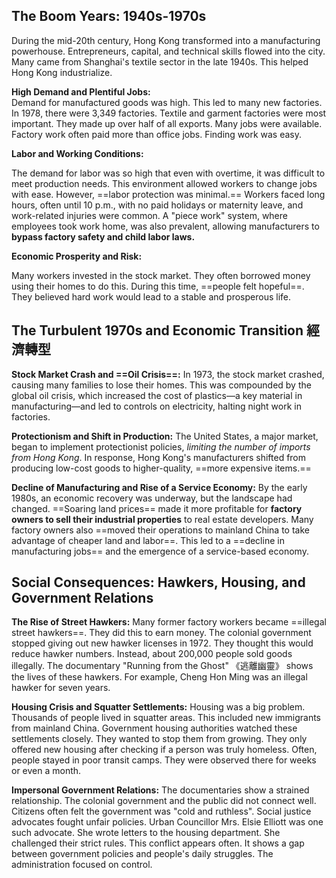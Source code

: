 ## The Boom Years: 1940s-1970s

During the mid-20th century, Hong Kong transformed into a manufacturing powerhouse. Entrepreneurs, capital, and technical skills flowed into the city. Many came from Shanghai's textile sector in the late 1940s. This helped Hong Kong industrialize.

**High Demand and Plentiful Jobs:**  
Demand for manufactured goods was high. This led to many new factories. In 1978, there were 3,349 factories. Textile and garment factories were most important. They made up over half of all exports. Many jobs were available. Factory work often paid more than office jobs. Finding work was easy.

**Labor and Working Conditions:**

The demand for labor was so high that even with overtime, it was difficult to meet production needs. This environment allowed workers to change jobs with ease. However, ==labor protection was minimal.== Workers faced long hours, often until 10 p.m., with no paid holidays or maternity leave, and work-related injuries were common. A "piece work" system, where employees took work home, was also prevalent, allowing manufacturers to **bypass factory safety and child labor laws.**

**Economic Prosperity and Risk:**

Many workers invested in the stock market. They often borrowed money using their homes to do this. During this time, ==people felt hopeful==. They believed hard work would lead to a stable and prosperous life.

## The Turbulent 1970s and Economic Transition 經濟轉型

**Stock Market Crash and ==Oil Crisis==:** In 1973, the stock market crashed, causing many families to lose their homes. This was compounded by the global oil crisis, which increased the cost of plastics—a key material in manufacturing—and led to controls on electricity, halting night work in factories.

**Protectionism and Shift in Production:** The United States, a major market, began to implement protectionist policies, *limiting the number of imports from Hong Kong*. In response, Hong Kong's manufacturers shifted from producing low-cost goods to higher-quality, ==more expensive items.==

**Decline of Manufacturing and Rise of a Service Economy:** By the early 1980s, an economic recovery was underway, but the landscape had changed. ==Soaring land prices== made it more profitable for **factory owners to sell their industrial properties** to real estate developers. Many factory owners also ==moved their operations to mainland China to take advantage of cheaper land and labor==. This led to a ==decline in manufacturing jobs== and the emergence of a service-based economy.

## Social Consequences: Hawkers, Housing, and Government Relations

**The Rise of Street Hawkers:** Many former factory workers became ==illegal street hawkers==. They did this to earn money. The colonial government stopped giving out new hawker licenses in 1972. They thought this would reduce hawker numbers. Instead, about 200,000 people sold goods illegally. The documentary "Running from the Ghost" 《逃離幽靈》 shows the lives of these hawkers. For example, Cheng Hon Ming was an illegal hawker for seven years.

**Housing Crisis and Squatter Settlements:** Housing was a big problem. Thousands of people lived in squatter areas. This included new immigrants from mainland China. Government housing authorities watched these settlements closely. They wanted to stop them from growing. They only offered new housing after checking if a person was truly homeless. Often, people stayed in poor transit camps. They were observed there for weeks or even a month.

**Impersonal Government Relations:** The documentaries show a strained relationship. The colonial government and the public did not connect well. Citizens often felt the government was "cold and ruthless". Social justice advocates fought unfair policies. Urban Councillor Mrs. Elsie Elliott was one such advocate. She wrote letters to the housing department. She challenged their strict rules. This conflict appears often. It shows a gap between government policies and people's daily struggles. The administration focused on control.